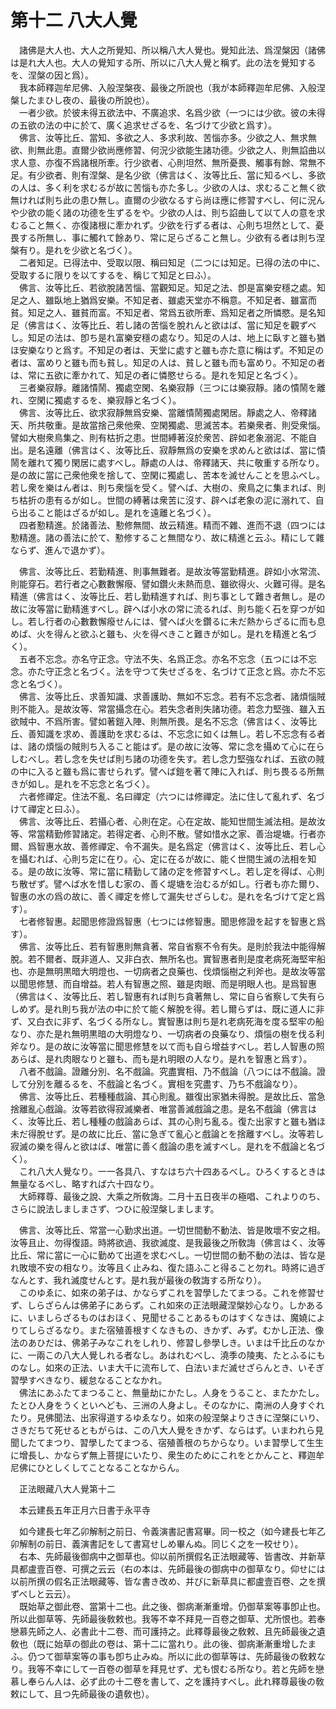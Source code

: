 # 第十二 八大人覺
　諸佛是大人也、大人之所覺知、所以稱八大人覺也。覺知此法、爲涅槃因（諸佛は是れ大人也。大人の覺知する所、所以に八大人覺と稱ず。此の法を覺知するを、涅槃の因と爲）。  
　我本師釋迦牟尼佛、入般涅槃夜、最後之所說也（我が本師釋迦牟尼佛、入般涅槃したまひし夜の、最後の所說也）。  
　一者少欲。於彼未得五欲法中、不廣追求、名爲少欲（一つには少欲。彼の未得の五欲の法の中に於て、廣く追求せざるを、名づけて少欲と爲す）。  
　佛言、汝等比丘、當知、多欲之人、多求利故、苦惱亦多。少欲之人、無求無欲、則無此患。直爾少欲尚應修習󠄁、何況少欲能生諸功德。少欲之人、則無諂曲以求人意、亦復不爲諸根所牽。行少欲者、心則坦然、無所憂畏、觸事有餘、常無不足。有少欲者、則有涅槃、是名少欲（佛言はく、汝等比丘、當に知るべし、多欲の人は、多く利を求むるが故に苦惱も亦た多し。少欲の人は、求むること無く欲無ければ則ち此の患ひ無し。直爾の少欲なるすら尚ほ應に修習󠄁すべし、何に況んや少欲の能く諸の功德を生ずるをや。少欲の人は、則ち諂曲して以て人の意を求むること無く、亦復諸根に牽かれず。少欲を行ずる者は、心則ち坦然として、憂畏する所無し、事に觸れて餘あり、常に足らざること無し。少欲有る者は則ち涅槃有り。是れを少欲と名づく）。  
　二者知足。已得法中、受取以限、稱曰知足（二つには知足。已得の法の中に、受取するに限りを以てするを、稱じて知足と曰ふ）。  
　佛言、汝等比丘、若欲脫諸苦惱、當觀知足。知足之法、卽是富樂安穩之處。知足之人、雖臥地上猶爲安樂。不知足者、雖處天堂亦不稱意。不知足者、雖富而貧。知足之人、雖貧而富。不知足者、常爲五欲所牽、爲知足者之所憐愍。是名知足（佛言はく、汝等比丘、若し諸の苦惱を脫れんと欲はば、當に知足を觀ずべし。知足の法は、卽ち是れ富樂安穩の處なり。知足の人は、地上に臥すと雖も猶ほ安樂なりと爲す。不知足の者は、天堂に處すと雖も亦た意に稱はず。不知足の者は、富めりと雖も而も貧し。知足の人は、貧しと雖も而も富めり。不知足の者は、常に五欲に牽かれて、知足の者に憐愍せらる。是れを知足と名づく）。  
　三者樂寂靜。離諸憒鬧、獨處空閑、名樂寂靜（三つには樂寂靜。諸の憒鬧を離れ、空閑に獨處するを、樂寂靜と名づく）。  
　佛言、汝等比丘、欲求寂靜無爲安樂、當離憒鬧獨處閑居。靜處之人、帝釋諸天、所共敬重。是故當捨己衆他衆、空閑獨處、思滅苦本。若樂衆者、則受衆惱。譬如大樹衆鳥集之、則有枯折之患。世間縛著沒於衆苦、辟如老象溺泥、不能自出。是名遠離（佛言はく、汝等比丘、寂靜無爲の安樂を求めんと欲はば、當に憒鬧を離れて獨り閑居に處すべし。靜處の人は、帝釋諸天、共に敬重する所なり。是の故に當に己衆他衆を捨して、空閑に獨處し、苦本を滅せんことを思ふべし。若し衆を樂はん者は、則ち衆惱を受く。譬へば、大樹の、衆鳥之に集まれば、則ち枯折の患有るが如し。世間の縛著は衆苦に沒す、辟へば老象の泥に溺れて、自ら出ること能はざるが如し。是れを遠離と名づく）。  
　四者懃精進。於諸善法、懃修無間、故云精進。精而不雜、進而不退（四つには懃精進。諸の善法に於て、懃修すること無間なり、故に精進と云ふ。精にして雜ならず、進んで退かず）。  
  
　佛言、汝等比丘、若勤精進、則事無難者。是故汝等當勤精進。辟如小水常流、則能穿石。若行者之心數數懈癈、譬如鑽火未熱而息、雖欲得火、火難可得。是名精進（佛言はく、汝等比丘、若し勤精進すれば、則ち事として難き者無し。是の故に汝等當に勤精進すべし。辟へば小水の常に流るれば、則ち能く石を穿つが如し。若し行者の心數數懈癈せんには、譬へば火を鑽るに未だ熱からざるに而も息めば、火を得んと欲ふと雖も、火を得べきこと難きが如し。是れを精進と名づく）。  
　五者不忘念。亦名守正念。守法不失、名爲正念。亦名不忘念（五つには不忘念。亦た守正念と名づく。法を守つて失せざるを、名づけて正念と爲。亦た不忘念と名づく）。  
　佛言、汝等比丘、求善知識、求善護助、無如不忘念。若有不忘念者、諸煩惱賊則不能入。是故汝等、常當攝念在心。若失念者則失諸功德。若念力堅強、雖入五欲賊中、不爲所害。譬如著鎧入陣、則無所畏。是名不忘念（佛言はく、汝等比丘、善知識を求め、善護助を求むるは、不忘念に如くは無し。若し不忘念有る者は、諸の煩惱の賊則ち入ること能はず。是の故に汝等、常に念を攝めて心に在らしむべし。若し念を失せば則ち諸の功德を失す。若し念力堅強なれば、五欲の賊の中に入ると雖も爲に害せられず。譬へば鎧を著て陣に入れば、則ち畏るる所無きが如し。是れを不忘念と名づく）。  
　六者修禪定。住法不亂、名曰禪定（六つには修禪定。法に住して亂れず、名づけて禪定と曰ふ）。  
　佛言、汝等比丘、若攝心者、心則在定。心在定故、能知世間生滅法相。是故汝等、常當精勤修習󠄁諸定。若得定者、心則不散。譬如惜水之家、善治堤塘。行者亦爾、爲智惠水故、善修禪定、令不漏失。是名爲定（佛言はく、汝等比丘、若し心を攝むれば、心則ち定に在り。心、定に在るが故に、能く世間生滅の法相を知る。是の故に汝等、常に當に精勤して諸の定を修習󠄁すべし。若し定を得ば、心則ち散ぜず。譬へば水を惜しむ家の、善く堤塘を治むるが如し。行者も亦た爾り、智惠の水の爲の故に、善く禪定を修して漏失せざらしむ。是れを名づけて定と爲す）。  
　七者修智惠。起聞思修證爲智惠（七つには修智惠。聞思修證を起すを智惠と爲す）。  
　佛言、汝等比丘、若有智惠則無貪著、常自省察不令有失。是則於我法中能得解脫。若不爾者、既非道人、又非白衣、無所名也。實智惠者則是度老病死海堅牢船也、亦是無明黒暗大明燈也、一切病者之良藥也、伐煩惱樹之利斧也。是故汝等當以聞思修慧、而自增益。若人有智惠之照、雖是肉眼、而是明眼人也。是爲智惠（佛言はく、汝等比丘、若し智惠有れば則ち貪著無し、常に自ら省察して失有らしめず。是れ則ち我が法の中に於て能く解脫を得。若し爾らずは、既に道人に非ず、又白衣に非ず、名づくる所なし。實智惠は則ち是れ老病死海を度る堅牢の船なり、亦た是れ無明黒暗の大明燈なり、一切病者の良藥なり、煩惱の樹を伐る利斧なり。是の故に汝等當に聞思修慧を以て而も自ら增益すべし。若し人智惠の照あらば、是れ肉眼なりと雖も、而も是れ明眼の人なり。是れを智惠と爲す）。  
　八者不戲論。證離分別、名不戲論。究盡實相、乃不戲論（八つには不戲論。證して分別を離るるを、不戲論と名づく。實相を究盡す、乃ち不戲論なり）。  
　佛言、汝等比丘、若種種戲論、其心則亂。雖復出家猶未得脫。是故比丘、當急捨離亂心戲論。汝等若欲得寂滅樂者、唯當善滅戲論之患。是名不戲論（佛言はく、汝等比丘、若し種種の戲論あらば、其の心則ち亂る。復た出家すと雖も猶ほ未だ得脫せず。是の故に比丘、當に急ぎて亂心と戲論とを捨離すべし。汝等若し寂滅の樂を得んと欲はば、唯當に善く戲論の患を滅すべし。是れを不戲論と名づく）。  
　これ八大人覺なり。一一各具八、すなはち六十四あるべし。ひろくするときは無量なるべし、略すれば六十四なり。  
　大師釋尊、最後之說、大乘之所敎誨。二月十五日夜半の極唱、これよりのち、さらに說法しましまさず、つひに般涅槃しまします。  
  
　佛言、汝等比丘、常當一心勤求出道。一切世間動不動法、皆是敗壞不安之相。汝等且止、勿得復語。時將欲過、我欲滅度、是我最後之所敎誨（佛言はく、汝等比丘、常に當に一心に勤めて出道を求むべし。一切世間の動不動の法は、皆な是れ敗壞不安の相なり。汝等且く止みね、復た語ふこと得ること勿れ。時將に過ぎなんとす、我れ滅度せんとす。是れ我が最後の敎誨する所なり）。  
　このゆゑに、如來の弟子は、かならずこれを習󠄁學したてまつる。これを修習󠄁せず、しらざらんは佛弟子にあらず。これ如來の正法眼藏涅槃妙心なり。しかあるに、いましらざるものはおほく、見聞せることあるものはすくなきは、魔嬈によりてしらざるなり。また宿殖善根すくなきもの、きかず、みず。むかし正法、像法のあひだは、佛弟子みなこれをしれり、修習󠄁し參學しき。いまは千比丘のなかに、一兩この八大人覺しれる者なし。あはれむべし、澆季の陵夷、たとふるにものなし。如來の正法、いま大千に流布して、白法いまだ滅せざらんとき、いそぎ習󠄁學すべきなり、緩怠なることなかれ。  
　佛法にあふたてまつること、無量劫にかたし。人身をうること、またかたし。たとひ人身をうくといへども、三洲の人身よし。そのなかに、南洲の人身すぐれたり。見佛聞法、出家得道するゆゑなり。如來の般涅槃よりさきに涅槃にいり、さきだちて死せるともがらは、この八大人覺をきかず、ならはず。いまわれら見聞したてまつり、習󠄁學したてまつる、宿殖善根のちからなり。いま習󠄁學して生生に增長し、かならず無上菩提にいたり、衆生のためにこれをとかんこと、釋迦牟尼佛にひとしくしてことなることなからん。  
  
　正法眼藏八大人覺第十二  
  
　本云建長五年正月六日書于永平寺  
  
　如今建長七年乙卯解制之前日、令義演書記書寫畢。同一校之（如今建長七年乙卯解制の前日、義演書記をして書寫せしめ畢んぬ。同じく之を一校せり）。  
　右本、先師最後御病中之御草也。仰以前所撰假名正法眼藏等、皆書改、并新草具都盧壹百卷、可撰之云云（右の本は、先師最後の御病中の御草なり。仰せには以前所撰の假名正法眼藏等、皆な書き改め、并びに新草具に都盧壹百卷、之を撰ずべしと云云）。  
　既始草之御此卷、當第十二也。此之後、御病漸漸重增。仍御草案等事卽止也。所以此御草等、先師最後敎敕也。我等不幸不拜見一百卷之御草、尤所恨也。若奉戀慕先師之人、必書此十二卷、而可護持之。此釋尊最後之敎敕、且先師最後之遺敎也（既に始草の御此の卷は、第十二に當れり。此の後、御病漸漸重增したまふ。仍つて御草案等の事も卽ち止みぬ。所以に此の御草等は、先師最後の敎敕なり。我等不幸にして一百卷の御草を拜見せず、尤も恨むる所なり。若と先師を戀慕し奉らん人は、必ず此の十二卷を書して、之を護持すべし。此れ釋尊最後の敎敕にして、且つ先師最後の遺敎也）。